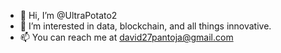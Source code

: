 - 👋 Hi, I’m @UltraPotato2
- 👀 I’m interested in data, blockchain, and all things innovative.
- 📫 You can reach me at david27pantoja@gmail.com

<!---
UltraPotato2/UltraPotato2 is a ✨ special ✨ repository because its `README.md` (this file) appears on your GitHub profile.
You can click the Preview link to take a look at your changes.
--->
